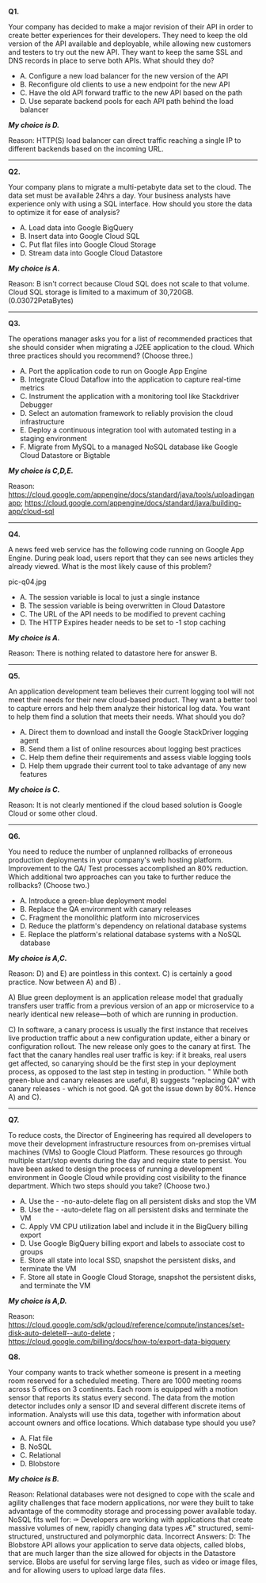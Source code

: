 **Q1.**

Your company has decided to make a major revision of their API in order to create better experiences for their developers. They need to keep the old version of the API available and deployable, while allowing new customers and testers to try out the new API. They want to keep the same SSL and DNS records in place to serve both APIs.
What should they do?

- A. Configure a new load balancer for the new version of the API
- B. Reconfigure old clients to use a new endpoint for the new API
- C. Have the old API forward traffic to the new API based on the path
- D. Use separate backend pools for each API path behind the load balancer

***My choice is D.***

Reason: HTTP(S) load balancer can direct traffic reaching a single IP to different backends based on the incoming URL.

------

**Q2.**

Your company plans to migrate a multi-petabyte data set to the cloud. The data set must be available 24hrs a day. Your business analysts have experience only with using a SQL interface.
How should you store the data to optimize it for ease of analysis?

- A. Load data into Google BigQuery
- B. Insert data into Google Cloud SQL
- C. Put flat files into Google Cloud Storage
- D. Stream data into Google Cloud Datastore

***My choice is A.***

Reason: B isn't correct because Cloud SQL does not scale to that volume. Cloud SQL storage is limited to a maximum of 30,720GB. (0.03072PetaBytes)

-----

**Q3.**

The operations manager asks you for a list of recommended practices that she should consider when migrating a J2EE application to the cloud.
Which three practices should you recommend? (Choose three.)

- A. Port the application code to run on Google App Engine
- B. Integrate Cloud Dataflow into the application to capture real-time metrics
- C. Instrument the application with a monitoring tool like Stackdriver Debugger
- D. Select an automation framework to reliably provision the cloud infrastructure
- E. Deploy a continuous integration tool with automated testing in a staging environment
- F. Migrate from MySQL to a managed NoSQL database like Google Cloud Datastore or Bigtable

***My choice is C,D,E.*** 

Reason: https://cloud.google.com/appengine/docs/standard/java/tools/uploadinganapp;  https://cloud.google.com/appengine/docs/standard/java/building-app/cloud-sql

-----

**Q4.**

A news feed web service has the following code running on Google App Engine. During peak load, users report that they can see news articles they already viewed.
What is the most likely cause of this problem?

pic-q04.jpg

- A. The session variable is local to just a single instance
- B. The session variable is being overwritten in Cloud Datastore
- C. The URL of the API needs to be modified to prevent caching
- D. The HTTP Expires header needs to be set to -1 stop caching

***My choice is A.***

Reason:  There is nothing related to datastore here for answer B.

-----

**Q5.**

An application development team believes their current logging tool will not meet their needs for their new cloud-based product. They want a better tool to capture errors and help them analyze their historical log data. You want to help them find a solution that meets their needs.
What should you do?

- A. Direct them to download and install the Google StackDriver logging agent
- B. Send them a list of online resources about logging best practices
- C. Help them define their requirements and assess viable logging tools
- D. Help them upgrade their current tool to take advantage of any new features

***My choice is C.***

Reason:  It is not clearly mentioned if the cloud based solution is Google Cloud or some other cloud.

-----

**Q6.**

You need to reduce the number of unplanned rollbacks of erroneous production deployments in your company's web hosting platform. Improvement to the QA/
Test processes accomplished an 80% reduction.
Which additional two approaches can you take to further reduce the rollbacks? (Choose two.)

- A. Introduce a green-blue deployment model
- B. Replace the QA environment with canary releases
- C. Fragment the monolithic platform into microservices
- D. Reduce the platform's dependency on relational database systems
- E. Replace the platform's relational database systems with a NoSQL database

***My choice is A,C.***

Reason: D) and E) are pointless in this context. C) is certainly a good practice. Now between A) and B) .

A) Blue green deployment is an application release model that gradually transfers user traffic from a previous version of an app or microservice to a nearly identical new release—both of which are running in production. 

C) In software, a canary process is usually the first instance that receives live production traffic about a new configuration update, either a binary or configuration rollout. The new release only goes to the canary at first. The fact that the canary handles real user traffic is key: if it breaks, real users get affected, so canarying should be the first step in your deployment process, as opposed to the last step in testing in production. " While both green-blue and canary releases are useful, B) suggests "replacing QA" with canary releases - which is not good. QA got the issue down by 80%. Hence A) and C).

----

**Q7.**

To reduce costs, the Director of Engineering has required all developers to move their development infrastructure resources from on-premises virtual machines
(VMs) to Google Cloud Platform. These resources go through multiple start/stop events during the day and require state to persist. You have been asked to design the process of running a development environment in Google Cloud while providing cost visibility to the finance department.
Which two steps should you take? (Choose two.)

- A. Use the - -no-auto-delete flag on all persistent disks and stop the VM
- B. Use the - -auto-delete flag on all persistent disks and terminate the VM
- C. Apply VM CPU utilization label and include it in the BigQuery billing export
- D. Use Google BigQuery billing export and labels to associate cost to groups
- E. Store all state into local SSD, snapshot the persistent disks, and terminate the VM
- F. Store all state in Google Cloud Storage, snapshot the persistent disks, and terminate the VM

***My choice is A,D.***

Reason:  https://cloud.google.com/sdk/gcloud/reference/compute/instances/set-disk-auto-delete#--auto-delete ; https://cloud.google.com/billing/docs/how-to/export-data-bigquery



**Q8.**

Your company wants to track whether someone is present in a meeting room reserved for a scheduled meeting. There are 1000 meeting rooms across 5 offices on 3 continents. Each room is equipped with a motion sensor that reports its status every second. The data from the motion detector includes only a sensor ID and several different discrete items of information. Analysts will use this data, together with information about account owners and office locations.
Which database type should you use?

- A. Flat file
- B. NoSQL
- C. Relational
- D. Blobstore

***My choice is B.***

Reason: Relational databases were not designed to cope with the scale and agility challenges that face modern applications, nor were they built to take advantage of the commodity storage and processing power available today.
NoSQL fits well for:
✑ Developers are working with applications that create massive volumes of new, rapidly changing data types ג€" structured, semi-structured, unstructured and polymorphic data.
Incorrect Answers:
D: The Blobstore API allows your application to serve data objects, called blobs, that are much larger than the size allowed for objects in the Datastore service.
Blobs are useful for serving large files, such as video or image files, and for allowing users to upload large data files.





























